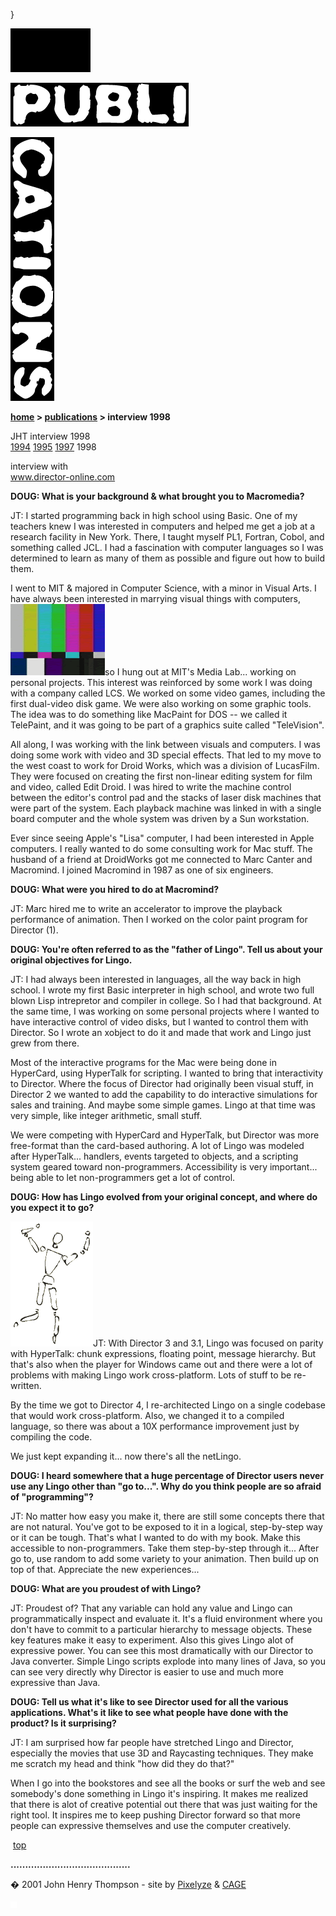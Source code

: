 }  

  

![](images/johnhenry1.gif)

![](images/tin_publi.gif)

![](images/tin_cations.gif)

**[home](index.html) > [publications](publications.html) > interview 1998**

JHT interview 1998  
[1994](interview1994.html) [1995](interview1995.html) [1997](interview1997.html) 1998

interview with  
www.director-online.com

**DOUG: What is your background & what brought you to Macromedia?**

JT: I started programming back in high school using Basic. One of my teachers knew I was interested in computers and helped me get a job at a research facility in New York. There, I taught myself PL1, Fortran, Cobol, and something called JCL. I had a fascination with computer languages so I was determined to learn as many of them as possible and figure out how to build them.

I went to MIT & majored in Computer Science, with a minor in Visual Arts. I have always been interested in marrying visual things with computers, ![](images/colorbars_mini.gif)so I hung out at MIT's Media Lab... working on personal projects. This interest was reinforced by some work I was doing with a company called LCS. We worked on some video games, including the first dual-video disk game. We were also working on some graphic tools. The idea was to do something like MacPaint for DOS -- we called it TelePaint, and it was going to be part of a graphics suite called "TeleVision".

All along, I was working with the link between visuals and computers. I was doing some work with video and 3D special effects. That led to my move to the west coast to work for Droid Works, which was a division of LucasFilm. They were focused on creating the first non-linear editing system for film and video, called Edit Droid. I was hired to write the machine control between the editor's control pad and the stacks of laser disk machines that were part of the system. Each playback machine was linked in with a single board computer and the whole system was driven by a Sun workstation.

Ever since seeing Apple's "Lisa" computer, I had been interested in Apple computers. I really wanted to do some consulting work for Mac stuff. The husband of a friend at DroidWorks got me connected to Marc Canter and Macromind. I joined Macromind in 1987 as one of six engineers.

**DOUG: What were you hired to do at Macromind?**

JT: Marc hired me to write an accelerator to improve the playback performance of animation. Then I worked on the color paint program for Director (1).

**DOUG: You're often referred to as the "father of Lingo". Tell us about your original objectives for Lingo.**

JT: I had always been interested in languages, all the way back in high school. I wrote my first Basic interpreter in high school, and wrote two full blown Lisp intrepretor and compiler in college. So I had that background. At the same time, I was working on some personal projects where I wanted to have interactive control of video disks, but I wanted to control them with Director. So I wrote an xobject to do it and made that work and Lingo just grew from there.

Most of the interactive programs for the Mac were being done in HyperCard, using HyperTalk for scripting. I wanted to bring that interactivity to Director. Where the focus of Director had originally been visual stuff, in Director 2 we wanted to add the capability to do interactive simulations for sales and training. And maybe some simple games. Lingo at that time was very simple, like integer arithmetic, small stuff.

We were competing with HyperCard and HyperTalk, but Director was more free-format than the card-based authoring. A lot of Lingo was modeled after HyperTalk... handlers, events targeted to objects, and a scripting system geared toward non-programmers. Accessibility is very important... being able to let non-programmers get a lot of control.

**DOUG: How has Lingo evolved from your original concept, and where do you expect it to go?**

![](images/intv97_whitedancr.gif)JT: With Director 3 and 3.1, Lingo was focused on parity with HyperTalk: chunk expressions, floating point, message hierarchy. But that's also when the player for Windows came out and there were a lot of problems with making Lingo work cross-platform. Lots of stuff to be re-written.

By the time we got to Director 4, I re-architected Lingo on a single codebase that would work cross-platform. Also, we changed it to a compiled language, so there was about a 10X performance improvement just by compiling the code.

We just kept expanding it... now there's all the netLingo.

**DOUG: I heard somewhere that a huge percentage of Director users never use any Lingo other than "go to...". Why do you think people are so afraid of "programming"?**

JT: No matter how easy you make it, there are still some concepts there that are not natural. You've got to be exposed to it in a logical, step-by-step way or it can be tough. That's what I wanted to do with my book. Make this accessible to non-programmers. Take them step-by-step through it... After go to, use random to add some variety to your animation. Then build up on top of that. Appreciate the new experiences...

**DOUG: What are you proudest of with Lingo?**

JT: Proudest of? That any variable can hold any value and Lingo can programmatically inspect and evaluate it. It's a fluid environment where you don't have to commit to a particular hierarchy to message objects. These key features make it easy to experiment. Also this gives Lingo alot of expressive power. You can see this most dramatically with our Director to Java converter. Simple Lingo scripts explode into many lines of Java, so you can see very directly why Director is easier to use and much more expressive than Java.

**DOUG: Tell us what it's like to see Director used for all the various applications. What's it like to see what people have done with the product? Is it surprising?**

JT: I am surprised how far people have stretched Lingo and Director, especially the movies that use 3D and Raycasting techniques. They make me scratch my head and think "how did they do that?"

When I go into the bookstores and see all the books or surf the web and see somebody's done something in Lingo it's inspiring. It makes me realized that there is alot of creative potential out there that was just waiting for the right tool. It inspires me to keep pushing Director forward so that more people can expressive themselves and use the computer creatively.

 [top](#topofpage)

**.........................................**

� 2001 John Henry Thompson - site by [Pixelyze](http://www.pixelyze.com/) & [CAGE](http://www.cage.nl/)

![](images/spacer.gif)